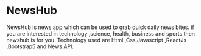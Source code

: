 # NewsHub
NewsHub is news app which can be used to grab quick daily news bites. if you are interested in technology ,science, health, business and sports then newshub is for you. Technology used are Html ,Css,Javascript ,ReactJs ,Bootstrap5 and News API.
